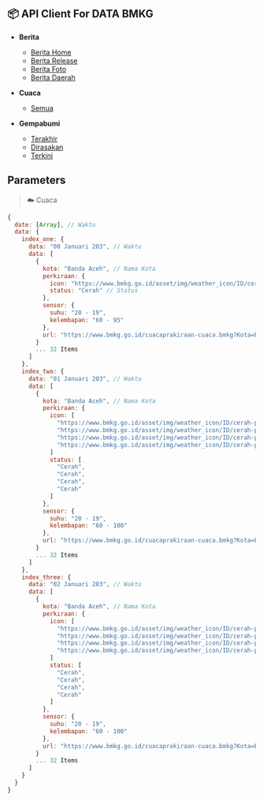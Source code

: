 ## 📦 API Client For DATA BMKG

- **Berita**
  - [Berita Home](https://bmkg-api.herokuapp.com/berita/home)
  - [Berita Release](https://bmkg-api.herokuapp.com/berita/press-release)
  - [Berita Foto](https://bmkg-api.herokuapp.com/berita/foto)
  - [Berita Daerah](https://bmkg-api.herokuapp.com/berita/daerah)

- **Cuaca**
  - [Semua](https://bmkg-api.herokuapp.com/cuaca/all)

- **Gempabumi**
  - [Terakhir](https://bmkg-api.herokuapp.com/gempa/terakhir)
  - [Dirasakan](https://bmkg-api.herokuapp.com/gempa/dirasakan)
  - [Terkini](https://bmkg-api.herokuapp.com/gempa/terkini)

## Parameters

> ☁️ Cuaca

```js
{
  date: [Array], // Waktu
  data: {
    index_one: {
      data: "00 Januari 203", // Waktu
      data: [
        {
          kota: "Banda Aceh", // Nama Kota
          perkiraan: {
            icon: "https://www.bmkg.go.id/asset/img/weather_icon/ID/cerah-pm.png", // URL Icon
            status: "Cerah" // Status
          },
          sensor: {
            suhu: "20 - 19",
            kelembapan: "60 - 95"
          },
          url: "https://www.bmkg.go.id/cuacaprakiraan-cuaca.bmkg?Kota=Banda%20Aceh"
        }
        ... 32 Items
      ]
    },
    index_two: {
      data: "01 Januari 203", // Waktu
      data: [
        {
          kota: "Banda Aceh", // Nama Kota
          perkiraan: {
            icon: [
              "https://www.bmkg.go.id/asset/img/weather_icon/ID/cerah-pm.png",
              "https://www.bmkg.go.id/asset/img/weather_icon/ID/cerah-pm.png",
              "https://www.bmkg.go.id/asset/img/weather_icon/ID/cerah-pm.png",
              "https://www.bmkg.go.id/asset/img/weather_icon/ID/cerah-pm.png"
            ]
            status: [
              "Cerah",
              "Cerah",
              "Cerah",
              "Cerah"
            ]
          },
          sensor: {
            suhu: "20 - 19",
            kelembapan: "60 - 100"
          },
          url: "https://www.bmkg.go.id/cuacaprakiraan-cuaca.bmkg?Kota=Banda%20Aceh"
        }
        ... 32 Items
      ]
    },
    index_three: {
      data: "02 Januari 203", // Waktu
      data: [
        {
          kota: "Banda Aceh", // Nama Kota
          perkiraan: {
            icon: [
              "https://www.bmkg.go.id/asset/img/weather_icon/ID/cerah-pm.png",
              "https://www.bmkg.go.id/asset/img/weather_icon/ID/cerah-pm.png",
              "https://www.bmkg.go.id/asset/img/weather_icon/ID/cerah-pm.png",
              "https://www.bmkg.go.id/asset/img/weather_icon/ID/cerah-pm.png"
            ]
            status: [
              "Cerah",
              "Cerah",
              "Cerah",
              "Cerah"
            ]
          },
          sensor: {
            suhu: "20 - 19",
            kelembapan: "60 - 100"
          },
          url: "https://www.bmkg.go.id/cuacaprakiraan-cuaca.bmkg?Kota=Banda%20Aceh"
        }
        ... 32 Items
      ]
    }
  }
}
```
